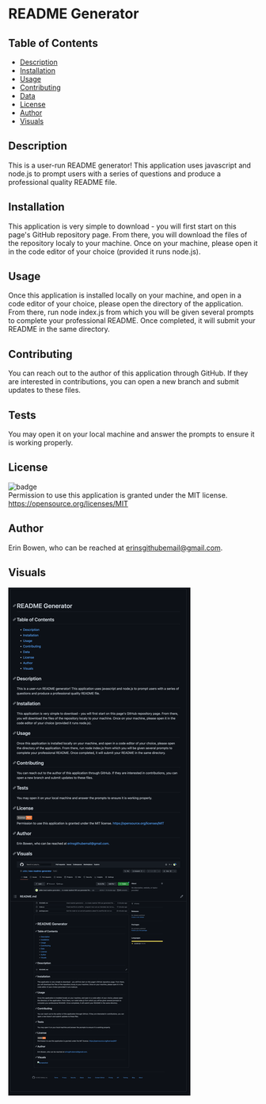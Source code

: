 
  # README Generator

## Table of Contents
- [Description](#description)
- [Installation](#installation)
- [Usage](#usage)
- [Contributing](#contributing)
- [Data](#tests)
- [License](#license)
- [Author](#author)
- [Visuals](#visuals)

## Description
This is a user-run README generator! This application uses javascript and node.js to prompt users with a series of questions and produce a professional quality README file.

## Installation
This application is very simple to download - you will first start on this page's GitHub repository page. From there, you will download the files of the repository localy to your machine. Once on your machine, please open it in the code editor of your choice (provided it runs node.js).

## Usage
Once this application is installed locally on your machine, and open in a code editor of your choice, please open the directory of the application. From there, run node index.js from which you will be given several prompts to complete your professional README. Once completed, it will submit your README in the same directory.

## Contributing
You can reach out to the author of this application through GitHub. If they are interested in contributions, you can open a new branch and submit updates to these files.

## Tests
You may open it on your local machine and answer the prompts to ensure it is working properly.

## License
![badge](https://img.shields.io/badge/license-MIT-important)
<br>
Permission to use this application is granted under the MIT license. <https://opensource.org/licenses/MIT>

## Author
Erin Bowen, who can be reached at erinsgithubemail@gmail.com.

## Visuals
![Screenshot](./assets/finalscreenshot.png)
